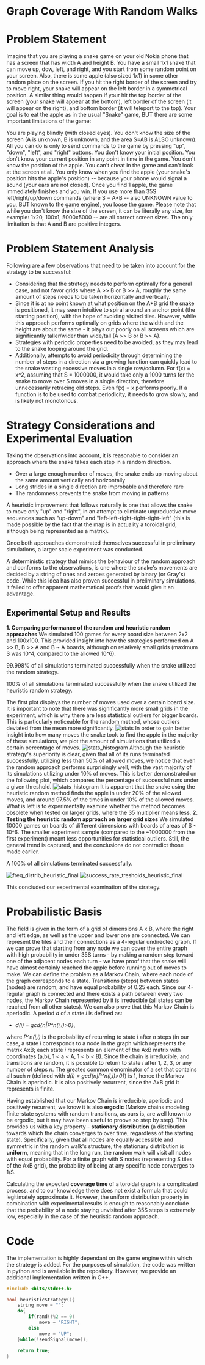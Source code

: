 # Graph Coverage With Random Walks

# Problem Statement
Imagine that you are playing a snake game on your old Nokia phone that has a screen that has width A and height B. You have a small 1x1 snake that can move up, dow, left, and right, and you start from some random point on your screen. Also, there is some apple (also sized 1x1) in some other random place on the screen. If you hit the right border of the screen and try to move right, your snake will appear on the left border in a symmetrical position. A similar thing would happen if your hit the top border of the screen (your snake will appear at the bottom), left border of the screen (it will appear on the right), and bottom border (it will teleport to the top). Your goal is to eat the apple as in the usual "Snake" game, BUT there are some important limitations of the game:

You are playing blindly (with closed eyes).
You don't know the size of the screen (A is unknown, B is unknown, and the area S=AB is ALSO unknown).
All you can do is only to send commands to the game by pressing "up", "down", "left", and "right" buttons.
You don't know your initial position.
You don't know your current position in any point in time in the game.
You don't know the position of the apple.
You can't cheat in the game and can't look at the screen at all.
You only know when you find the apple (your snake's position hits the apple's position) -- because your phone would signal a sound (your ears are not closed).
Once you find 1 apple, the game immediately finishes and you win.
If you use more than 35S left/right/up/down commands (where S = A*B -- also UNKNOWN value to you, BUT known to the game engine), you loose the game.
Please note that while you don't know the size of the screen, it can be literally any size, for example: 1x20, 100x1, 5000x5000 -- are all correct screen sizes. The only limitation is that A and B are positive integers.

# Problem Statement Analysis
Following are a few observations that need to be taken into account for the strategy to be successful:
* Considering that the strategy needs to perform optimally for a general case, and not favor grids where A >> B or B >> A, roughly the same amount of steps needs to be taken horizontally and vertically.
* Since it is at no point known at what position on the A*B grid the snake is positioned, it may seem intuitive to spiral around an anchor point (the starting position), with the hope of avoiding visited tiles. However, while this approach performs optimally on grids where the width and the height are about the same - it plays out poorly on all screens which are significantly taller/wider than wide/tall (A >> B or B >> A).
* Strategies with periodic properties need to be avoided, as they may lead to the snake looping around the grid.
* Additionally, attempts to avoid periodicity through determining the number of steps in a direction via a growing function can quickly lead to the snake wasting excessive moves in a single row/column. For f(x) = x^2, assuming that S = 1000000, it would take only a 1000 turns for the snake to move over S moves in a single direction, therefore unnecessarily retracing old steps. Even f(x) = x performs poorly. If a function is to be used to combat periodicity, it needs to grow slowly, and is likely not monotonous.
  
# Strategy Considerations and Experimental Evaluation
Taking the observations into account, it is reasonable to consider an approach where the snake takes each step in a random direction. 
* Over a large enough number of moves, the snake ends up moving about the same amount vertically and horizontally
* Long strides in a single direction are improbable and therefore rare
* The randomness prevents the snake from moving in patterns

A heuristic improvement that follows naturally is one that allows the snake to move only "up" and "right", in an attempt to eliminate unproductive move sequences such as "up-down" and "left-left-right-right-right-left" (this is made possible by the fact that the map is in actuality a toroidal grid, although being represented as a matrix).

Once both approaches demonstrated themselves successful in preliminary simulations, a larger scale experiment was conducted.

A deterministic strategy that mimics the behaviour of the random approach and conforms to the observations, is one where the snake's movements are decided by a string of ones and zeroes generated by binary (or Gray's) code. While this idea has also proven successful in preliminary simulations, it failed to offer apparent mathematical proofs that would give it an advantage.
## Experimental Setup and Results
**1. Comparing performance of the random and heuristic random approaches**
We simulated 100 games for every board size between 2x2 and 100x100. This provided insight into how the strategies performed on A >> B, B >> A and B ~ A boards, although on relatively small grids (maximum S was 10^4, compared to the allowed 10^6).

99.998% of all simulations terminated successfully when the snake utilized the random strategy.

100% of all simulations terminated successfully when the snake utilized the heuristic random strategy.

The first plot displays the number of moves used over a certain board size. It is important to note that there was significantly more small grids in the experiment, which is why there are less statistical outliers for bigger boards. This is particularly noticeable for the random method, whose outliers deviated from the mean more significantly.
![stats](https://github.com/lkuresevic/graph_coverage_with_random_walks/blob/main/Plots/stats.png)
In order to gain better insight into how many moves the snake took to find the apple in the majority of these simulations, we plot the amount of simulations that utilized a certain percentage of moves.
![stats_histogram](https://github.com/lkuresevic/graph_coverage_with_random_walks/blob/main/Plots/stats_distribution.png)
Although the heuristic strategy's superiority is clear, given that all of its runs terminated successfully, utilizing less than 50% of allowed moves, we notice that even the random approach performs surprisingly well, with the vast majority of its simulations utilizing under 10% of moves.
This is better demonstrated on the following plot, which compares the percentage of successful runs under a given threshold.
![stats_histogram](https://github.com/lkuresevic/graph_coverage_with_random_walks/blob/main/Plots/stats_histograms.png)
It is apparent that the snake using the heuristic random method finds the apple in under 20% of the allowed moves, and around 97.5% of the times in under 10% of the allowed moves. What is left is to experimentally examine whether the method becomes obsolete when tested on larger grids, where the 35 multiplier means less.
**2. Testing the heuristic random approach on larger grid sizes**
We simulated 10000 games on boards of different dimensions with boards of areas of S ~ 10^6. The smaller experiment sample (compared to the ~1000000 from the first experiment) meant less opportunities for statistical outliers. Still, the general trend is captured, and the conclusions do not contradict those made earlier.

A 100% of all simulations terminated successfully.

![freq_distrib_heuristic_final](https://github.com/lkuresevic/graph_coverage_with_random_walks/blob/main/Plots/freq_distrib_heuristic_final.png)
![success_rate_tresholds_heuristic_final](https://github.com/lkuresevic/graph_coverage_with_random_walks/blob/main/Plots/success_rate_thresholds_heuristic_final.png)

This concluded our experimental examination of the strategy.
# Probabilistic Basis
The field is given in the form of a grid of dimensions A x B, where the right and left edge, as well as the upper and lower one are connected. We can represent the tiles and their connections as a 4-regular undirected graph. If we can prove that starting from any node we can cover the entire graph with high probability in under 35S turns - by making a random step toward one of the adjacent nodes each turn - we have proof that the snake will have almost certainly reached the apple before running out of moves to make.
We can define the problem as a Markov Chain, where each node of the graph corresponds to a state. Transitions (steps) between states (nodes) are random, and have equal probability of 0.25 each. 
Since our 4-regular graph is connected and there exists a path between every two nodes, the Markov Chain represented by it is irreducible (all states can be reached from all other states).
We can also prove that this Markov Chain is aperiodic. A period *d* of a state *i* is defined as:
* *d(i) = gcd{n|P^n(i,i)>0}*,

where *P^n(i,i)* is the probability of returning to state *i* after *n* steps (in our case, a state *i* corresponds to a node in the graph which represents the matrix AxB; each state *i* represents an element of the AxB matrix with coordinates (a,b), 1 < a < A, 1 < b < B). Since the chain is irreducible, and transitions are random, it is possible to return to state *i* after 1, 2, 3, or any number of steps *n*. The greates common denominator of a set that contains all such *n* (defined with *d(i) = gcd{n|P^n(i,i)>0}*) is 1, hence the Markov Chain is aperiodic. It is also positively recurrent, since the AxB grid it represents is finite.

Having established that our Markov Chain is irreducible, aperiodic and positively recurrent, we know it is also **ergodic** (Markov chains modeling finite-state systems with random transitions, as ours is, are well known to be ergodic, but it may have been useful to proove so step by step). This provides us with a key property - **stationary distribution** (a distribution towards which the chain converges to over time, regardless of the starting state). Specifically, given that all nodes are equally accessible and symmetric in the random walk's structure, the stationary distribution is **uniform**, meaning that in the long run, the random walk will visit all nodes with equal probability. For a finite graph with S nodes (representing S tiles of the AxB grid), the probability of being at any specific node converges to 1/S.

Calculating the expected **coverage time** of a toroidal graph is a complicated process, and to our knowledge there does not exist a formula that could legitimately approximate it. However, the uniform distribution property in combination with experimental results is enough to reasonably conclude that the probability of a node staying unvisited after 35S steps is extremely low, especially in the case of the heuristic random approach. 

# Code
The implementation is highly dependant on the game engine within which the strategy is added. For the purposes of simulation, the code was written in python and is available in the repository. However, we provide an additional implementation written in C++.

```cpp
#include <bits/stdc++.h>

bool heuristicStrategy(){
	string move = "":
	do{
		if(rand()%2 == 0)
			move = "RIGHT";
		else
			move = "UP";
	}while(!sendSignal(move));
	
	return true;
}
